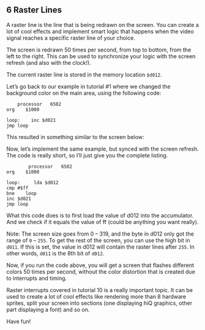 ## 6 Raster Lines

A raster line is the line that is being redrawn on the screen. You can create a lot of cool effects and implement smart logic that happens when the video signal reaches a specific raster line of your choice.

The screen is redrawn 50 times per second, from top to bottom, from the left to the right. This can be used to synchronize your logic with the screen refresh (and also with the clock!).

The current raster line is stored in the memory location `$d012`.

Let’s go back to our example in tutorial #1 where we changed the background color on the main area, using the following code:
````
    processor   6502
org    $1000

loop:    inc $d021
jmp loop
````

This resulted in something similar to the screen below:

Now, let’s implement the same example, but synced with the screen refresh. The code is really short, so I’ll just give you the complete listing.

````
        processor   6502
org    $1000

loop:     lda $d012
cmp #$ff
bne    loop
inc $d021
jmp loop
````

What this code does is to first load the value of d012 into the accumulator. And we check if it equals the value of ff (could be anything you want really).

Note: The screen size goes from 0 – 319, and the byte in d012 only got the range of `0` – `255`. To get the rest of the screen, you can use the high bit in `d011`. If this is set, the value in d012 will contain the raster lines after `255`. In other words, `d011` is the 8th bit of `d012`.

Now, if you run the code above, you will get a screen that flashes different colors 50 times per second, without the color distortion that is created due to interrupts and timing.

Raster interrupts covered in tutorial 10 is a really important topic. It can be used to create a lot of cool effects like rendering more than 8 hardware sprites, split your screen into sections (one displaying hiQ graphics, other part displaying a font) and so on.

Have fun! 
